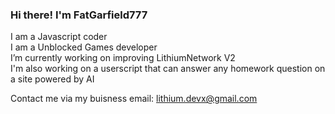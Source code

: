 ### Hi there! I'm FatGarfield777
I am a Javascript coder <br>
I am a Unblocked Games developer <br>
I’m currently working on improving LithiumNetwork V2 <br>
I'm also working on a userscript that can answer any homework question on a site powered by AI <br>

Contact me via my buisness email: lithium.devx@gmail.com
